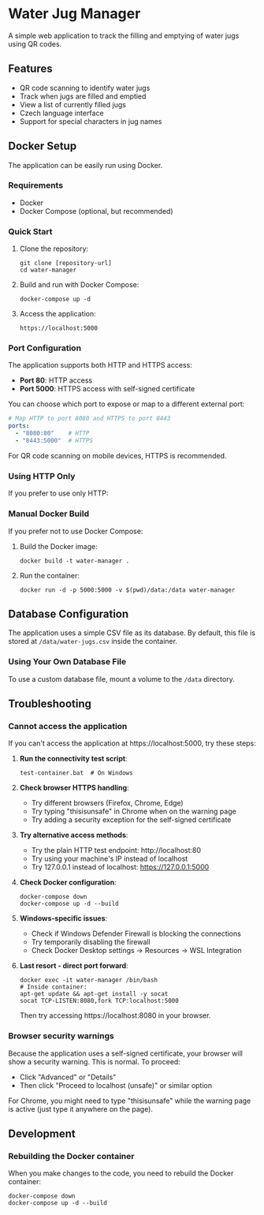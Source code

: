# Water Jug Manager

A simple web application to track the filling and emptying of water jugs using QR codes.

## Features

- QR code scanning to identify water jugs
- Track when jugs are filled and emptied
- View a list of currently filled jugs
- Czech language interface
- Support for special characters in jug names

## Docker Setup

The application can be easily run using Docker.

### Requirements

- Docker
- Docker Compose (optional, but recommended)

### Quick Start

1. Clone the repository:
   ```
   git clone [repository-url]
   cd water-manager
   ```

2. Build and run with Docker Compose:
   ```
   docker-compose up -d
   ```

3. Access the application:
   ```
   https://localhost:5000
   ```

### Port Configuration

The application supports both HTTP and HTTPS access:

- **Port 80**: HTTP access
- **Port 5000**: HTTPS access with self-signed certificate

You can choose which port to expose or map to a different external port:

```yaml
# Map HTTP to port 8080 and HTTPS to port 8443
ports:
  - "8080:80"    # HTTP
  - "8443:5000"  # HTTPS
```

For QR code scanning on mobile devices, HTTPS is recommended.

### Using HTTP Only

If you prefer to use only HTTP:

### Manual Docker Build

If you prefer not to use Docker Compose:

1. Build the Docker image:
   ```
   docker build -t water-manager .
   ```

2. Run the container:
   ```
   docker run -d -p 5000:5000 -v $(pwd)/data:/data water-manager
   ```

## Database Configuration

The application uses a simple CSV file as its database. By default, this file is stored at `/data/water-jugs.csv` inside the container.

### Using Your Own Database File

To use a custom database file, mount a volume to the `/data` directory.

## Troubleshooting

### Cannot access the application

If you can't access the application at https://localhost:5000, try these steps:

1. **Run the connectivity test script**:
   ```
   test-container.bat  # On Windows
   ```

2. **Check browser HTTPS handling**:
   - Try different browsers (Firefox, Chrome, Edge)
   - Try typing "thisisunsafe" in Chrome when on the warning page
   - Try adding a security exception for the self-signed certificate

3. **Try alternative access methods**:
   - Try the plain HTTP test endpoint: http://localhost:80
   - Try using your machine's IP instead of localhost
   - Try 127.0.0.1 instead of localhost: https://127.0.0.1:5000

4. **Check Docker configuration**:
   ```
   docker-compose down
   docker-compose up -d --build
   ```

5. **Windows-specific issues**:
   - Check if Windows Defender Firewall is blocking the connections
   - Try temporarily disabling the firewall
   - Check Docker Desktop settings → Resources → WSL Integration

6. **Last resort - direct port forward**:
   ```
   docker exec -it water-manager /bin/bash
   # Inside container:
   apt-get update && apt-get install -y socat
   socat TCP-LISTEN:8080,fork TCP:localhost:5000
   ```
   Then try accessing https://localhost:8080 in your browser.

### Browser security warnings

Because the application uses a self-signed certificate, your browser will show a security warning. This is normal. To proceed:

- Click "Advanced" or "Details"
- Then click "Proceed to localhost (unsafe)" or similar option

For Chrome, you might need to type "thisisunsafe" while the warning page is active (just type it anywhere on the page).

## Development

### Rebuilding the Docker container

When you make changes to the code, you need to rebuild the Docker container:
```
docker-compose down
docker-compose up -d --build
```

